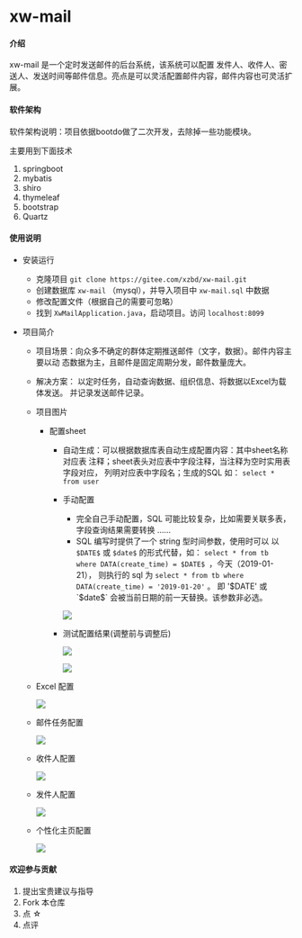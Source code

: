 # xw-mail

#### 介绍
xw-mail 是一个定时发送邮件的后台系统，该系统可以配置 发件人、收件人、密送人、发送时间等邮件信息。亮点是可以灵活配置邮件内容，邮件内容也可灵活扩展。

#### 软件架构
软件架构说明：项目依据bootdo做了二次开发，去除掉一些功能模块。

主要用到下面技术
1. springboot
2. mybatis
3. shiro
4. thymeleaf
5. bootstrap
6. Quartz

#### 使用说明

* 安装运行

    * 克隆项目 ` git clone https://gitee.com/xzbd/xw-mail.git `
    * 创建数据库 `xw-mail` （mysql），并导入项目中 ` xw-mail.sql ` 中数据
    * 修改配置文件（根据自己的需要可忽略）
    * 找到 ` XwMailApplication.java `，启动项目。访问 ` localhost:8099 `

* 项目简介

    *  项目场景：向众多不确定的群体定期推送邮件（文字，数据）。邮件内容主要以动
    态数据为主，且邮件是固定周期分发，邮件数量庞大。

    * 解决方案： 以定时任务，自动查询数据、组织信息、将数据以Excel为载体发送。
    并记录发送邮件记录。

    * 项目图片
        * 配置sheet
            * 自动生成：可以根据数据库表自动生成配置内容：其中sheet名称对应表
        注释；sheet表头对应表中字段注释，当注释为空时实用表字段对应，
        列明对应表中字段名；生成的SQL 如： `select * from user `
            * 手动配置
                * 完全自己手动配置，SQL 可能比较复杂，比如需要关联多表，字段查询结果需要转换 ……
                * SQL 编写时提供了一个 string 型时间参数，使用时可以
                以 `$DATE$` 或 `$date$` 的形式代替，如：
                `select * from tb where DATA(create_time) = $DATE$ `，今天（2019-01-21），
                则执行的 sql 为 `select * from tb where DATA(create_time) = '2019-01-20'` 。
                即 '$DATE' 或 `$date$` 会被当前日期的前一天替换。该参数非必选。

                ![](docs/img/1548326156.jpg)

            * 测试配置结果(调整前与调整后)

                ![](docs/img/1548326156(1).jpg)

                ![](docs/img/1548326156(2).jpg)
    * Excel 配置

        ![](docs/img/1548382123(1).jpg)

    * 邮件任务配置

        ![](docs/img/1548326156(3).jpg)

    * 收件人配置

        ![](docs/img/1548396829(1).jpg)

    * 发件人配置

        ![](docs/img/1548396682(1).jpg)

    * 个性化主页配置

        ![](docs/img/1548322792(1).jpg)


#### 欢迎参与贡献

1. 提出宝贵建议与指导
2. Fork 本仓库
3. 点 ☆
4. 点评

